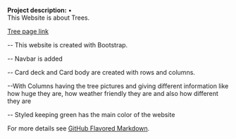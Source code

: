 
**Project description:** •	
This Website is about Trees.

[Tree page link](https://renujaishankar.github.io/Jan29thRepository/)


-- This website is created with Bootstrap.

-- Navbar is added

-- Card deck and Card body are created with rows and columns.

--With Columns having the tree pictures and giving different information like how huge they are, how weather friendly they are and also how different they are

-- Styled keeping green has the main color of the website 


For more details see [GitHub Flavored Markdown](https://guides.github.com/features/mastering-markdown/).
